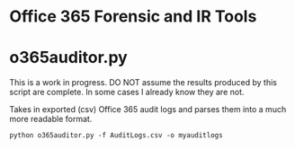 # Office 365 Forensic and IR Tools

# o365auditor.py

This is a work in progress.  DO NOT assume the results produced by this script are complete.  In some cases I already know they are not.

Takes in exported (csv) Office 365 audit logs and parses them into a much more readable format.

    python o365auditor.py -f AuditLogs.csv -o myauditlogs

